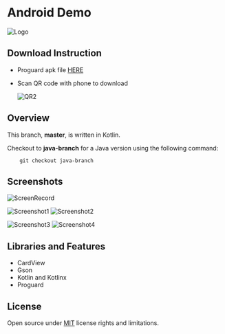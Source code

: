 # **Android Demo**
![Logo](https://i.imgur.com/mHuQpVRt.png)

## Download Instruction
* Proguard apk file [HERE](https://goo.gl/GuSzXj)
* Scan QR code with phone to download

    ![QR2](https://goo.gl/Y9p4Fb)
    
## Overview

This branch, **master**, is written in Kotlin.

Checkout to **java-branch** for a Java version using the following command:

```
    git checkout java-branch 
```


## Screenshots

![ScreenRecord](https://i.imgur.com/E62tk6U.gif)

![Screenshot1](https://i.imgur.com/j79Gmq0m.png)
![Screenshot2](https://i.imgur.com/vQLkzcXm.png)


![Screenshot3](https://i.imgur.com/a8IUn2Gm.png)
![Screenshot4](https://i.imgur.com/NbHlf0im.png)

## Libraries and Features
* CardView
* Gson
* Kotlin and Kotlinx
* Proguard

## License
Open source under [MIT](https://opensource.org/licenses/MIT) license rights and limitations.

